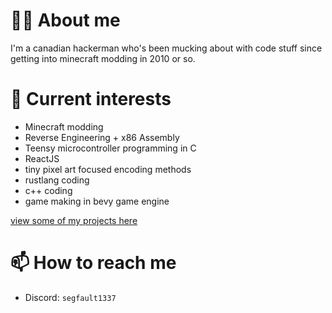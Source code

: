 
# 🐱‍👤 About me
I'm a canadian hackerman who's been mucking about with code stuff since getting into minecraft modding in 2010 or so.

# 👀 Current interests
- Minecraft modding
- Reverse Engineering + x86 Assembly
- Teensy microcontroller programming in C
- ReactJS
- tiny pixel art focused encoding methods
- rustlang coding
- c++ coding
- game making in bevy game engine

[view some of my projects here](https://segfault.site)

# 📫 How to reach me
- Discord: `segfault1337`
